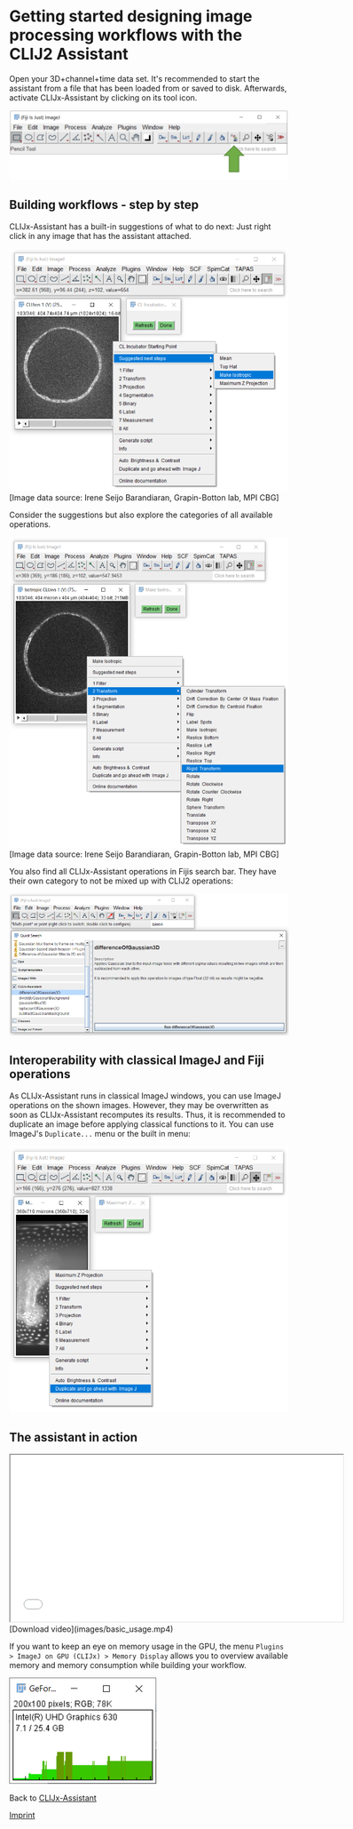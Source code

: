 # Getting started designing image processing workflows with the CLIJ2 Assistant
Open your 3D+channel+time data set. It's recommended to start the assistant from a file that has been loaded from or saved to disk.
Afterwards, activate CLIJx-Assistant by clicking on its tool icon.

![Image](images/installation_ok.png)

## Building workflows - step by step
CLIJx-Assistant has a built-in suggestions of what to do next: 
Just right click in any image that has the assistant attached.

![Image](images/suggestion_make_isotropic.png) 
[Image data source: Irene Seijo Barandiaran, Grapin-Botton lab, MPI CBG]

Consider the suggestions but also explore the categories of all available operations. 

![Image](images/menu_rigid_tranform.png)
[Image data source: Irene Seijo Barandiaran, Grapin-Botton lab, MPI CBG]

You also find all CLIJx-Assistant operations in Fijis search bar. They have their own category to not be mixed up with
CLIJ2 operations:

![Image](images/fiji_search.png)

## Interoperability with classical ImageJ and Fiji operations
As CLIJx-Assistant runs in classical ImageJ windows, you can use ImageJ operations on the shown images. 
However, they may be overwritten as soon as CLIJx-Assistant recomputes its results.
Thus, it is recommended to duplicate an image before applying classical functions to it. 
You can use ImageJ's `Duplicate...` menu or the built in menu:

![Image](images/interoperability_imagej.png)

## The assistant in action
<iframe src="images/basic_usage.mp4" width="600" height="300"></iframe>
[Download video](images/basic_usage.mp4)

If you want to keep an eye on memory usage in the GPU, 
the menu `Plugins > ImageJ on GPU (CLIJx) > Memory Display` allows you to overview available memory and memory consumption while building your workflow.

![Image](images/memory_display.png)

Back to [CLIJx-Assistant](https://clij.github.io/assistant)

[Imprint](https://clij.github.io/imprint)

